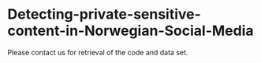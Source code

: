 # Detecting-private-sensitive-content-in-Norwegian-Social-Media
Please contact us for retrieval of the code and data set.
